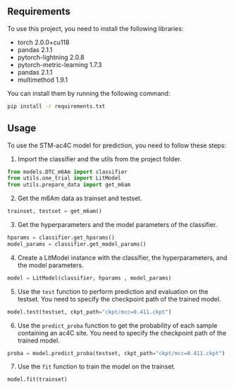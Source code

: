 ## Requirements
To use this project, you need to install the following libraries:

- torch                     2.0.0+cu118
- pandas                    2.1.1                   
- pytorch-lightning         2.0.8                    
- pytorch-metric-learning   1.7.3 
- pandas                    2.1.1
- multimethod               1.9.1

You can install them by running the following command:

```bash
pip install -r requirements.txt
```

## Usage

To use the STM-ac4C model for prediction, you need to follow these steps:

1. Import the classifier and the utils from the project folder.

```python
from models.DTC_m6Am import classifier
from utils.one_trial import LitModel
from utils.prepare_data import get_m6am
```

2. Get the m6Am data as trainset and testset.

```python
trainset, testset = get_m6am()
```

3. Get the hyperparameters and the model parameters of the classifier.

```python
hparams = classifier.get_hparams()
model_params = classifier.get_model_params()
```

4. Create a LitModel instance with the classifier, the hyperparameters, and the model parameters.

```python
model = LitModel(classifier, hparams , model_params)
```

5. Use the `test` function to perform prediction and evaluation on the testset. You need to specify the checkpoint path of the trained model.

```python
model.test(testset, ckpt_path="ckpt/mcc=0.411.ckpt")
```

6. Use the `predict_proba` function to get the probability of each sample containing an ac4C site. You need to specify the checkpoint path of the trained model.

```python
proba = model.predict_proba(testset, ckpt_path="ckpt/mcc=0.411.ckpt")
```

7. Use the `fit` function to train the model on the trainset.

```python
model.fit(trainset)
```
